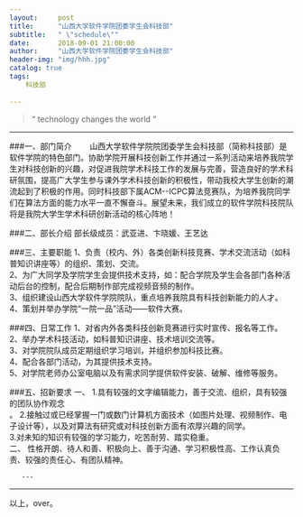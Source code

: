 ```yaml
---
layout:     post
title:      "山西大学软件学院团委学生会科技部"
subtitle:   " \"schedule\""
date:       2018-09-01 21:00:00
author:     "山西大学软件学院团委学生会科技部"
header-img: "img/hhh.jpg"
catalog: true
tags:
    科技部
    
---
```


> “ technology changes the world ”

---  

###一、部门简介
&emsp;&emsp;山西大学软件学院院团委学生会科技部（简称科技部）是软件学院的特色部门。协助学院开展科技创新工作并通过一系列活动来培养我院学生对科技创新的兴趣，对促进我院学术科技工作的发展与完善，营造良好的学术科研氛围，提高广大学生参与课外学术科技创新的积极性，带动我校大学生创新的潮流起到了积极的作用。同时科技部下属ACM--ICPC算法竞赛队，为培养我院同学们在算法方面的能力水平一直不懈奋斗。展望未来，我们成立的软件学院科技院队将是我院大学生学术科研创新活动的核心阵地！

###二、部长介绍
部长级成员：武亚进、卞晓媛、王艺达

###三、主要职能
1、负责（校内、外）各类创新科技竞赛、学术交流活动（如科普知识讲座等）的组织、策划、交流。<br />
2、为广大同学及学院学生会提供技术支持，如：配合学院及学生会各部门各种活动后台的控制，配合后期制作部完成视频音频的制作。<br />
3、组织建设山西大学软件学院院队，重点培养我院具有科技创新能力的人才。<br />
4、策划并举办学院“一院一品”活动——软件大赛。<br />

###四、日常工作
1、对省内外各类科技创新竞赛进行实时宣传、报名等工作。<br />
2、举办学术科技活动，如科普知识讲座、技术培训交流等。<br />
3、对学院院队成员定期组织学习培训，并组织参加科技比赛。<br />
4、配合各部门活动，为其提供技术支持。<br />
5、对学院老师办公室电脑以及有需求同学提供软件安装、破解、维修等服务。<br />

###五、招新要求
一、
1.具有较强的文字编辑能力，善于交流、组织，具有较强的团队协作观念<br />。
2.接触过或已经掌握一门或数门计算机方面技术（如图片处理、视频制作、电子设计等），以及对算法有研究或对科技创新方面有浓厚兴趣的同学。<br />
3.对未知的知识有较强的学习能力，吃苦耐劳、踏实稳重。<br />
二、
性格开朗、待人和善、积极向上、善于沟通、学习积极性高、工作认真负责、较强的责任心、有团队精神。



       ---

----

  以上，over。

<!-- UY BEGIN -->
<div id="uyan_frame"></div>
<script type="text/javascript" src="http://v2.uyan.cc/code/uyan.js?uid=2147089"></script>
<!-- UY END -->



